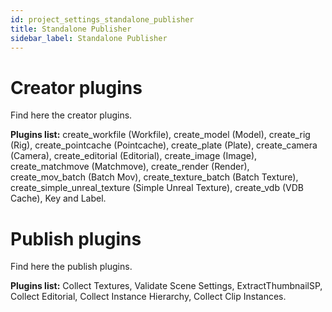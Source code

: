 ```yaml
---
id: project_settings_standalone_publisher
title: Standalone Publisher
sidebar_label: Standalone Publisher
---
```


# Creator plugins
Find here the creator plugins.

**Plugins list:** create_workfile (Workfile), create_model (Model), create_rig (Rig), create_pointcache (Pointcache), create_plate (Plate), create_camera (Camera), create_editorial (Editorial), create_image (Image), create_matchmove (Matchmove), create_render (Render), create_mov_batch (Batch Mov), create_texture_batch (Batch Texture), create_simple_unreal_texture (Simple Unreal Texture), create_vdb (VDB Cache), Key and Label.

# Publish plugins
Find here the publish plugins.

**Plugins list:** Collect Textures, Validate Scene Settings, ExtractThumbnailSP, Collect Editorial, Collect Instance Hierarchy, Collect Clip Instances.
